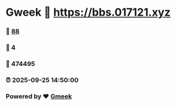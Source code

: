 # Gweek :link: https://bbs.017121.xyz 
### :page_facing_up: [88](https://bbs.017121.xyz/tag.html) 
### :speech_balloon: 4 
### :hibiscus: 474495 
### :alarm_clock: 2025-09-25 14:50:00 
### Powered by :heart: [Gmeek](https://github.com/Meekdai/Gmeek)
